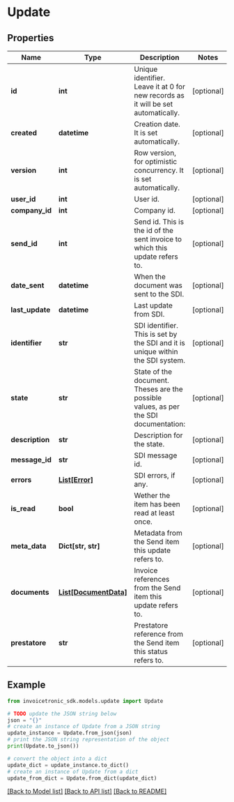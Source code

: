 # Update


## Properties

Name | Type | Description | Notes
------------ | ------------- | ------------- | -------------
**id** | **int** | Unique identifier. Leave it at 0 for new records as it will be set automatically. | [optional] 
**created** | **datetime** | Creation date. It is set automatically. | [optional] 
**version** | **int** | Row version, for optimistic concurrency. It is set automatically. | [optional] 
**user_id** | **int** | User id. | [optional] 
**company_id** | **int** | Company id. | [optional] 
**send_id** | **int** | Send id. This is the id of the sent invoice to which this update refers to. | [optional] 
**date_sent** | **datetime** | When the document was sent to the SDI. | [optional] 
**last_update** | **datetime** | Last update from SDI. | [optional] 
**identifier** | **str** | SDI identifier. This is set by the SDI and it is unique within the SDI system. | [optional] 
**state** | **str** | State of the document. Theses are the possible values, as per the SDI documentation: | [optional] 
**description** | **str** | Description for the state. | [optional] 
**message_id** | **str** | SDI message id. | [optional] 
**errors** | [**List[Error]**](Error.md) | SDI errors, if any. | [optional] 
**is_read** | **bool** | Wether the item has been read at least once. | [optional] 
**meta_data** | **Dict[str, str]** | Metadata from the Send item this update refers to. | [optional] 
**documents** | [**List[DocumentData]**](DocumentData.md) | Invoice references from the Send item this update refers to. | [optional] 
**prestatore** | **str** | Prestatore reference from the Send item this status refers to. | [optional] 

## Example

```python
from invoicetronic_sdk.models.update import Update

# TODO update the JSON string below
json = "{}"
# create an instance of Update from a JSON string
update_instance = Update.from_json(json)
# print the JSON string representation of the object
print(Update.to_json())

# convert the object into a dict
update_dict = update_instance.to_dict()
# create an instance of Update from a dict
update_from_dict = Update.from_dict(update_dict)
```
[[Back to Model list]](../README.md#documentation-for-models) [[Back to API list]](../README.md#documentation-for-api-endpoints) [[Back to README]](../README.md)


